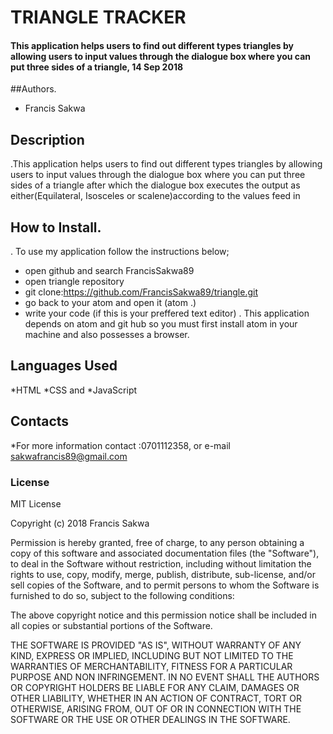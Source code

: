 # TRIANGLE TRACKER
#### This application helps users to find out different types triangles by allowing users to input values through the dialogue box where you can put three sides of a triangle,  14 Sep 2018
##Authors.
* Francis Sakwa
## Description
  .This application helps users to find out different types triangles by allowing users to input values through the dialogue box  where you can put three sides of a triangle after which the dialogue box executes the output as either(Equilateral, Isosceles or scalene)according to the values feed in
## How to Install.
. To use my application follow the instructions below;
* open github and search FrancisSakwa89
* open triangle repository
* git clone:https://github.com/FrancisSakwa89/triangle.git
* go back to your atom and open it (atom .)
* write your code (if this is your preffered text editor)
. This application depends on atom and git hub so you must first install atom in your machine and also possesses a browser.

## Languages  Used
*HTML
*CSS and
*JavaScript
## Contacts
*For more information contact :0701112358, or e-mail sakwafrancis89@gmail.com
### License
MIT License

Copyright (c) 2018 Francis Sakwa

Permission is hereby granted, free of charge, to any person obtaining a copy of this software and associated documentation files (the "Software"), to deal in the Software without restriction, including without limitation the rights to use, copy, modify, merge, publish, distribute, sub-license, and/or sell copies of the Software, and to permit persons to whom the Software is furnished to do so, subject to the following conditions:

The above copyright notice and this permission notice shall be included in all copies or substantial portions of the Software.

THE SOFTWARE IS PROVIDED "AS IS", WITHOUT WARRANTY OF ANY KIND, EXPRESS OR IMPLIED, INCLUDING BUT NOT LIMITED TO THE WARRANTIES OF MERCHANTABILITY, FITNESS FOR A PARTICULAR PURPOSE AND NON INFRINGEMENT. IN NO EVENT SHALL THE AUTHORS OR COPYRIGHT HOLDERS BE LIABLE FOR ANY CLAIM, DAMAGES OR OTHER LIABILITY, WHETHER IN AN ACTION OF CONTRACT, TORT OR OTHERWISE, ARISING FROM, OUT OF OR IN CONNECTION WITH THE SOFTWARE OR THE USE OR OTHER DEALINGS IN THE SOFTWARE.
